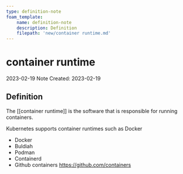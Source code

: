 ```yaml
---
type: definition-note
foam_template:
    name: definition-note
    description: Definition
    filepath: 'new/container runtime.md'
---
```

# container runtime
2023-02-19
Note Created: 2023-02-19

## Definition

The [[container runtime]] is the software that is responsible for running
containers.

Kubernetes supports container runtimes such as Docker

- Docker
- Buldiah
- Podman
- Containerd
- Github containers https://github.com/containers
